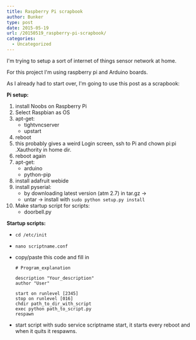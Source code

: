 ```yaml
---
title: Raspberry Pi scrapbook
author: Bunker
type: post
date: 2015-05-19
url: /20150519_raspberry-pi-scrapbook/
categories:
  - Uncategorized
---
```

I'm trying to setup a sort of internet of things sensor network at home.

For this project I'm using raspberry pi and Arduino boards.

As I already had to start over, I'm going to use this post as a scrapbook:

**Pi setup:**

  1. install Noobs on Raspberry Pi
  2. Select Raspbian as OS
  3. apt-get: 
      * tightvncserver
      * upstart
  4. reboot
  5. this probably gives a weird Login screen, ssh to Pi and chown pi:pi .Xauthority in home dir.
  6. reboot again
  7. apt-get: 
      * arduino
      * python-pip
  8. install adafruit webide
  9. install pyserial: 
      * by downloading latest version (atm 2.7) in tar.gz ->
      * untar -> install with `sudo python setup.py install`
 10. Make startup script for scripts: 
      * doorbell.py

**Startup scripts:**

  * `cd /etc/init`
  * `nano scriptname.conf`
  * copy/paste this code and fill in 
        
        # Program_explanation
        
        description "Your_description"
        author "User"
        
        start on runlevel [2345]
        stop on runlevel [016]
        chdir path_to_dir_with_script
        exec python path_to_script.py
        respawn

  * start script with sudo service scriptname start, it starts every reboot and when it quits it respawns.